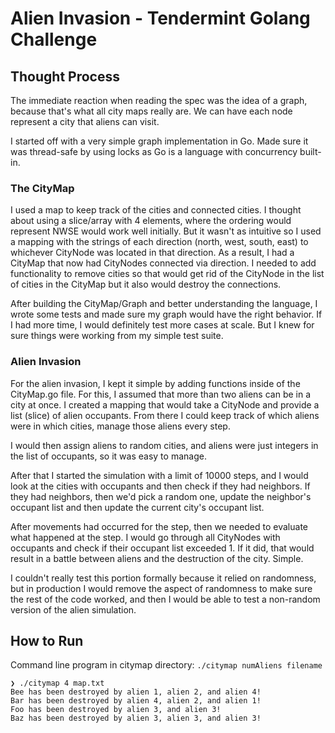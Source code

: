 # Alien Invasion - Tendermint Golang Challenge

## Thought Process

The immediate reaction when reading the spec was the idea of a graph, because that's what
all city maps really are. We can have each node represent a city that aliens can visit.

I started off with a very simple graph implementation in Go. Made sure it was thread-safe
by using locks as Go is a language with concurrency built-in.

### The CityMap

I used a map to keep track of the cities and connected cities. I thought about using a slice/array with 4 elements, where the ordering would represent NWSE would work well initially. But it wasn't as intuitive so I used a mapping with the strings of each direction (north, west, south, east) to whichever CityNode was located in that direction. As a result, I had a CityMap that now had CityNodes connected via direction. I needed to add functionality to remove cities so that would get rid of the CityNode in the list of cities in the CityMap but it also would destroy the connections.

After building the CityMap/Graph and better understanding the language, I wrote some tests and made sure my graph would have the right behavior. If I had more time, I would definitely test more cases at scale. But I knew for sure things were working from my simple test suite.

### Alien Invasion

For the alien invasion, I kept it simple by adding functions inside of the CityMap.go file. For this, I assumed that more than two aliens can be in a city at once. I created a mapping that would take a CityNode and provide a list (slice) of alien occupants. From there I could keep track of which aliens were in which cities, manage those aliens every step.

I would then assign aliens to random cities, and aliens were just integers in the list of occupants, so it was easy to manage.

After that I started the simulation with a limit of 10000 steps, and I would look at the cities with occupants and then check if they had neighbors. If they had neighbors, then we'd pick a random one, update the neighbor's occupant list and then update the current city's occupant list.

After movements had occurred for the step, then we needed to evaluate what happened at the step. I would go through all CityNodes with occupants and check if their occupant list exceeded 1. If it did, that would result in a battle between aliens and the destruction of the city. Simple.

I couldn't really test this portion formally because it relied on randomness, but in production I would remove the aspect of randomness to make sure the rest of the code worked, and then I would be able to test a non-random version of the alien simulation.

## How to Run

Command line program in citymap directory:
`./citymap numAliens filename`

```
❯ ./citymap 4 map.txt
Bee has been destroyed by alien 1, alien 2, and alien 4!
Bar has been destroyed by alien 4, alien 2, and alien 1!
Foo has been destroyed by alien 3, and alien 3!
Baz has been destroyed by alien 3, alien 3, and alien 3!
```


